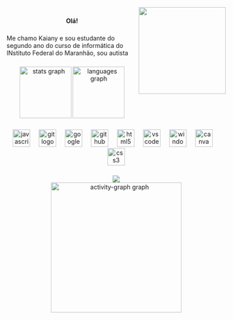 <img align="right" height="200" src="https://i.pinimg.com/736x/9d/71/b7/9d71b7543656b5173b067dc0d32bcff5.jpg"  />

###

<h4 align="center">Olá!</h4>

###

<p align="left">Me chamo Kaiany e sou estudante do segundo ano do curso de informática do INstituto Federal do Maranhão, sou autista  </p>

###
<div align="center">
  <img src="https://github-readme-stats.vercel.app/api?username=kaiiaa&hide_title=true&hide_rank=false&show_icons=true&include_all_commits=true&count_private=true&disable_animations=false&theme=onedark&locale=en&hide_border=false&order=1" height="119" alt="stats graph"  />
  <img src="https://github-readme-stats.vercel.app/api/top-langs?username=kaiiaa&locale=pt-br&hide_title=false&layout=compact&card_width=320&langs_count=5&theme=onedark&hide_border=false&order=2" height="119" alt="languages graph"  />
</div>

###


###
<div align="center">
  
  <img src="https://cdn.jsdelivr.net/gh/devicons/devicon/icons/javascript/javascript-original.svg" height="40" alt="javascript logo"  />
  <img width="12" />
  <img src="https://cdn.jsdelivr.net/gh/devicons/devicon/icons/git/git-original.svg" height="40" alt="git logo"  />
  <img width="12" />
  <img src="https://cdn.jsdelivr.net/gh/devicons/devicon/icons/google/google-original.svg" height="40" alt="google logo"  />
  <img width="12" />
  <img src="https://cdn.jsdelivr.net/gh/devicons/devicon/icons/github/github-original.svg" height="40" alt="github logo"  />
  <img width="12" />
  <img src="https://cdn.jsdelivr.net/gh/devicons/devicon/icons/html5/html5-original.svg" height="40" alt="html5 logo"  />
  <img width="12" />
  <img src="https://cdn.jsdelivr.net/gh/devicons/devicon/icons/vscode/vscode-original.svg" height="40" alt="vscode logo"  />
  <img width="12" />
  <img src="https://cdn.jsdelivr.net/gh/devicons/devicon/icons/windows8/windows8-original.svg" height="40" alt="windows8 logo"  />
  <img width="12" />
  <img src="https://cdn.jsdelivr.net/gh/devicons/devicon/icons/canva/canva-original.svg" height="40" alt="canva logo"  />
  <img width="12" />
  <img src="https://cdn.jsdelivr.net/gh/devicons/devicon/icons/css3/css3-original.svg" height="40" alt="css3 logo"  />
</div>

###

<div align="center">
  <img src="https://profile-counter.glitch.me/kaiiaa/count.svg?"  />
</div>

<div align="center">
  <img src="https://github-readme-activity-graph.vercel.app/graph?username=kaiiaa&radius=16&theme=react&area=true&order=5" height="300" alt="activity-graph graph"  />
</div>

###
###

<br clear="both">


###
